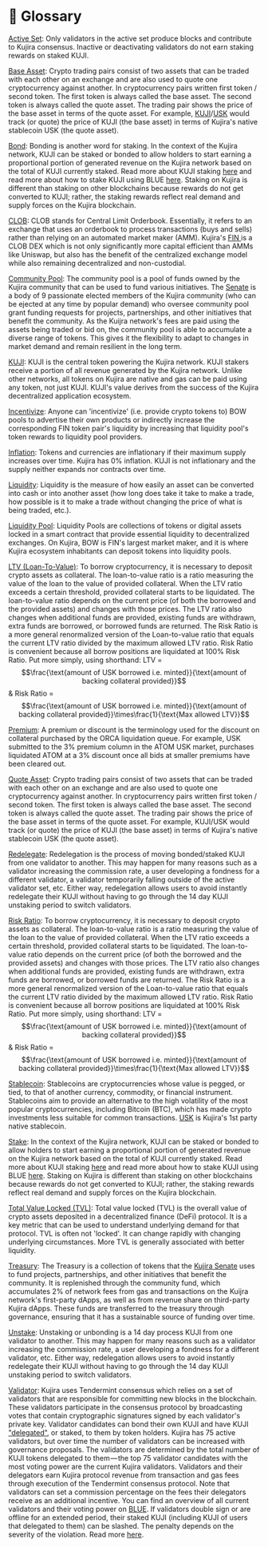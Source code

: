 # 📒 Glossary

[Active Set](../governance/staking/#consensus): Only validators in the active set produce blocks and contribute to Kujira consensus. Inactive or deactivating validators do not earn staking rewards on staked KUJI.

[Base Asset](../dapps-and-infrastructure/fin/): Crypto trading pairs consist of two assets that can be traded with each other on an exchange and are also used to quote one cryptocurrency against another. In cryptocurrency pairs written first token / second token. The first token is always called the base asset. The second token is always called the quote asset. The trading pair shows the price of the base asset in terms of the quote asset. For example, [KUJI](../tokenomics/kuji-token/)/[USK](../dapps-and-infrastructure/usk-stablecoin.md) would track (or quote) the price of KUJI (the base asset) in terms of Kujira's native stablecoin USK (the quote asset).&#x20;

[Bond](../governance/staking/): Bonding is another word for staking. In the context of the Kujira network, KUJI can be staked or bonded to allow holders to start earning a proportional portion of generated revenue on the Kujira network based on the total of KUJI currently staked. Read more about KUJI staking [here](../governance/staking/) and read more about how to stake KUJI using BLUE [here](../dapps-and-infrastructure/blue/stake.md). Staking on Kujira is different than staking on other blockchains because rewards do not get converted to KUJI; rather, the staking rewards reflect real demand and supply forces on the Kujira blockchain.&#x20;

[CLOB](../dapps-and-infrastructure/fin/): CLOB stands for Central Limit Orderbook. Essentially, it refers to an exchange that uses an orderbook to process transactions (buys and sells) rather than relying on an automated market maker (AMM). Kujira's [FIN ](../dapps-and-infrastructure/fin/)is a CLOB DEX which is not only significantly more capital efficient than AMMs like Uniswap, but also has the benefit of the centralized exchange model while also remaining decentralized and non-custodial.  &#x20;

[Community Pool](broken-reference): The community pool is a pool of funds owned by the Kujira community that can be used to fund various initiatives. The [Senate](../governance/the-kujira-senate/) is a body of 9 passionate elected members of the Kujira community (who can be ejected at any time by popular demand) who oversee community pool grant funding requests for projects, partnerships, and other initiatives that benefit the community. As the Kuijra network's fees are paid using the assets being traded or bid on, the community pool is able to accumulate a diverse range of tokens. This gives it the flexibility to adapt to changes in market demand and remain resilient in the long term.

[KUJI](../tokenomics/kuji-token/): KUJI is the central token powering the Kujira network. KUJI stakers receive a portion of all revenue generated by the Kujira network. Unlike other networks, all tokens on Kujira are native and gas can be paid using any token, not just KUJI. KUJI's value derives from the success of the Kujira decentralized application ecosystem.

[Incentivize](../dapps-and-infrastructure/bow/): Anyone can 'incentivize' (i.e. provide crypto tokens to) BOW pools to advertise their own products or indirectly increase the corresponding FIN token pair's liquidity by increasing that liquidity pool's token rewards to liquidity pool providers.

[Inflation](../dapps-and-infrastructure/blue/dashboard.md): Tokens and currencies are inflationary if their maximum supply increases over time. Kujira has 0% inflation. KUJI is not inflationary and the supply neither expands nor contracts over time.

[Liquidity](../dapps-and-infrastructure/bow/): Liquidity is the measure of how easily an asset can be converted into cash or into another asset (how long does take it take to make a trade, how possible is it to make a trade without changing the price of what is being traded, etc.).

[Liquidity Pool](../dapps-and-infrastructure/bow/): Liquidity Pools are collections of tokens or digital assets locked in a smart contract that provide essential liquidity to decentralized exchanges. On Kujira, BOW is FIN's largest market maker, and it is where Kujira ecosystem inhabitants can deposit tokens into liquidity pools.&#x20;

[LTV (Loan-To-Value)](../dapps-and-infrastructure/orca/): To borrow cryptocurrency, it is necessary to deposit crypto assets as collateral. The loan-to-value ratio is a ratio measuring the value of the loan to the value of provided collateral. When the LTV ratio exceeds a certain threshold, provided collateral starts to be liquidated. The loan-to-value ratio depends on the current price (of both the borrowed and the provided assets) and changes with those prices. The LTV ratio also changes when additional funds are provided, existing funds are withdrawn, extra funds are borrowed, or borrowed funds are returned. The Risk Ratio is a more general renormalized version of the Loan-to-value ratio that equals the current LTV ratio divided by the maximum allowed LTV ratio. Risk Ratio is convenient  because all borrow positions are liquidated at 100% Risk Ratio. Put more simply, using shorthand: LTV =$$\frac{\text{amount of USK borrowed i.e. minted}}{\text{amount of backing collateral provided}}$$& Risk Ratio = $$\frac{\text{amount of USK borrowed i.e. minted}}{\text{amount of backing collateral provided}}\times\frac{1}{\text{Max allowed LTV}}$$

[Premium](../dapps-and-infrastructure/orca/): A premium or discount is the terminology used for the discount on collateral purchased by the ORCA liquidation queue. For example, USK submitted to the 3% premium column in the ATOM USK market, purchases liquidated ATOM at a 3% discount once all bids at smaller premiums have been cleared out.

[Quote Asset](../dapps-and-infrastructure/fin/): Crypto trading pairs consist of two assets that can be traded with each other on an exchange and are also used to quote one cryptocurrency against another. In cryptocurrency pairs written first token / second token. The first token is always called the base asset. The second token is always called the quote asset. The trading pair shows the price of the base asset in terms of the quote asset. For example, KUJI/USK would track (or quote) the price of KUJI (the base asset) in terms of Kujira's native stablecoin USK (the quote asset).&#x20;

[Redelegate](../governance/staking/): Redelegation is the process of moving bonded/staked KUJI from one validator to another. This may happen for many reasons such as a validator increasing the commission rate, a user developing a fondness for a different validator, a validator temporarily falling outside of the active validator set, etc. Either way, redelegation allows users to avoid instantly redelegate their KUJI without having to go through the 14 day KUJI unstaking period to switch validators. &#x20;

[Risk Ratio](../dapps-and-infrastructure/orca/): To borrow cryptocurrency, it is necessary to deposit crypto assets as collateral. The loan-to-value ratio is a ratio measuring the value of the loan to the value of provided collateral. When the LTV ratio exceeds a certain threshold, provided collateral starts to be liquidated. The loan-to-value ratio depends on the current price (of both the borrowed and the provided assets) and changes with those prices. The LTV ratio also changes when additional funds are provided, existing funds are withdrawn, extra funds are borrowed, or borrowed funds are returned. The Risk Ratio is a more general renormalized version of the Loan-to-value ratio that equals the current LTV ratio divided by the maximum allowed LTV ratio. Risk Ratio is convenient  because all borrow positions are liquidated at 100% Risk Ratio. Put more simply, using shorthand: LTV =$$\frac{\text{amount of USK borrowed i.e. minted}}{\text{amount of backing collateral provided}}$$& Risk Ratio = $$\frac{\text{amount of USK borrowed i.e. minted}}{\text{amount of backing collateral provided}}\times\frac{1}{\text{Max allowed LTV}}$$

[Stablecoin](../dapps-and-infrastructure/usk-stablecoin.md): Stablecoins are cryptocurrencies whose value is pegged, or tied, to that of another currency, commodity, or financial instrument. Stablecoins aim to provide an alternative to the high volatility of the most popular cryptocurrencies, including Bitcoin (BTC), which has made crypto investments less suitable for common transactions. [USK](../dapps-and-infrastructure/usk-stablecoin.md) is Kujira's 1st party native stablecoin.&#x20;

[Stake](../governance/staking/): In the context of the Kujira network, KUJI can be staked or bonded to allow holders to start earning a proportional portion of generated revenue on the Kujira network based on the total of KUJI currently staked. Read more about KUJI staking [here](../governance/staking/) and read more about how to stake KUJI using BLUE [here](../dapps-and-infrastructure/blue/stake.md). Staking on Kujira is different than staking on other blockchains because rewards do not get converted to KUJI; rather, the staking rewards reflect real demand and supply forces on the Kujira blockchain.&#x20;

[Total Value Locked (TVL)](../dapps-and-infrastructure/blue/dashboard.md): Total value locked (TVL) is the overall value of crypto assets deposited in a decentralized finance (DeFi) protocol. It is a key metric that can be used to understand underlying demand for that protocol. TVL is often not 'locked'. It can change rapidly with changing underlying circumstances. More TVL is generally associated with better liquidity.&#x20;

[Treasury](../dapps-and-infrastructure/senate.md): The Treasury is a collection of tokens that the [Kujira Senate](../dapps-and-infrastructure/senate.md) uses to fund projects, partnerships, and other initiatives that benefit the community. It is replenished through the community fund, which accumulates 2% of network fees from gas and transactions on the Kuijra network's first-party dApps, as well as from revenue share on third-party Kujira dApps. These funds are transferred to the treasury through governance, ensuring that it has a sustainable source of funding over time.

[Unstake](../governance/staking/): Unstaking or unbonding is a 14 day process KUJI from one validator to another. This may happen for many reasons such as a validator increasing the commission rate, a user developing a fondness for a different validator, etc. Either way, redelegation allows users to avoid instantly redelegate their KUJI without having to go through the 14 day KUJI unstaking period to switch validators. &#x20;

[Validator](broken-reference): Kujira uses Tendermint consensus which relies on a set of validators that are responsible for committing new blocks in the blockchain. These validators participate in the consensus protocol by broadcasting votes that contain cryptographic signatures signed by each validator's private key. Validator candidates can bond their own KUJI and have KUJI ["delegated"](https://hub.cosmos.network/main/delegators/delegator-guide-cli.html), or staked, to them by token holders. Kujira has 75 active validators, but over time the number of validators can be increased with governance proposals. The validators are determined by the total number of KUJI tokens delegated to them — the top 75 validator candidates with the most voting power are the current Kujira validators. Validators and their delegators earn Kujira protocol revenue from transaction and gas fees through execution of the Tendermint consensus protocol. Note that validators can set a commission percentage on the fees their delegators receive as an additional incentive. You can find an overview of all current validators and their voting power on [BLUE](https://blue.kujira.app/stake). If validators double sign or are offline for an extended period, their staked KUJI (including KUJI of users that delegated to them) can be slashed. The penalty depends on the severity of the violation. Read more [here](../governance/staking/slashing.md).&#x20;

